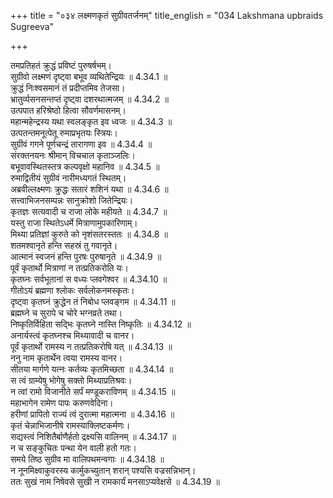 +++
title = "०३४ लक्ष्मणकृतं सुग्रीवतर्जनम्"
title_english = "034 Lakshmana upbraids Sugreeva"

+++


  
तमप्रतिहतं क्रुद्धं प्रविष्टं पुरुषर्षभम्।  
सुग्रीवो लक्ष्मणं दृष्ट्वा बभूव व्यथितेन्द्रियः ॥ 4.34.1 ॥   
क्रुद्धं निःश्वसमानं तं प्रदीप्तमिव तेजसा।  
भ्रातुर्व्यसनसन्तप्तं दृष्ट्वा दशरथात्मजम् ॥ 4.34.2 ॥   
उत्पपात हरिश्रेष्ठो हित्वा सौवर्णमासनम्।  
महान्महेन्द्रस्य यथा स्वलङ्कृत इव ध्वजः ॥ 4.34.3 ॥   
उत्पतन्तमनूत्पेतू रुमाप्रभृतयः स्त्रियः।  
सुग्रीवं गगने पूर्णचन्द्रं तारागणा इव ॥ 4.34.4 ॥   
संरक्तनयनः श्रीमान् विचचाल कृताञ्जलिः।  
बभूवावस्थितस्तत्र कल्पवृक्षो महानिव ॥ 4.34.5 ॥   
रुमाद्वितीयं सुग्रीवं नारीमध्यगतं स्थितम्।  
अब्रवील्लक्ष्मणः क्रुद्धः सतारं शशिनं यथा ॥ 4.34.6 ॥   
सत्त्वाभिजनसम्पन्नः सानुक्रोशो जितेन्द्रियः।  
कृतज्ञः सत्यवादी च राजा लोके महीयते ॥ 4.34.7 ॥   
यस्तु राजा स्थितेऽधर्मे मित्राणामुपकारिणाम्।  
मिथ्या प्रतिज्ञां कुरुते को नृशंसतरस्ततः ॥ 4.34.8 ॥   
शतमश्वानृते हन्ति सहस्रं तु गवानृते।  
आत्मानं स्वजनं हन्ति पुरषः पुरुषानृते ॥ 4.34.9 ॥   
पूर्वं कृतार्थो मित्राणां न तत्प्रतिकरोति यः।  
कृतघ्नः सर्वभूतानां स वध्यः प्लवगेश्वर ॥ 4.34.10 ॥   
गीतोऽयं ब्रह्मणा श्लोकः सर्वलोकनमस्कृतः।  
दृष्ट्वा कृतघ्नं क्रुद्धेन तं निबोध प्लवङ्गम ॥ 4.34.11 ॥   
ब्रह्मघ्ने च सुरापे च चोरे भग्नव्रते तथा।  
निष्कृतिर्विहिता सद्भिः कृतघ्ने नास्ति निष्कृतिः ॥ 4.34.12 ॥   
अनार्यस्त्वं कृतघ्नश्च मिथ्यावादी च वानर।  
पूर्वं कृतार्थो रामस्य न तत्प्रतिकरोषि यत् ॥ 4.34.13 ॥   
ननु नाम कृतार्थेन त्वया रामस्य वानर।  
सीतया मार्गणे यत्नः कर्तव्यः कृतमिच्छता ॥ 4.34.14 ॥   
स त्वं ग्राम्येषु भोगेषु सक्तो मिथ्याप्रतिश्रवः।  
न त्वां रामो विजानीते सर्पं मण्डूकराविणम् ॥ 4.34.15 ॥   
महाभागेन रामेण पापः करुणवेदिना।  
हरीणां प्रापितो राज्यं त्वं दुरात्मा महात्मना ॥ 4.34.16 ॥   
कृतं चेन्नाभिजानीषे रामस्याक्लिष्टकर्मणः।  
सद्यस्त्वं निशितैर्बाणैर्हतो द्रक्ष्यसि वालिनम् ॥ 4.34.17 ॥   
न च सङ्कुचितः पन्था येन वाली हतो गतः।  
समये तिष्ठ सुग्रीव मा वालिपथमन्वगाः ॥ 4.34.18 ॥   
न नूनमिक्ष्वाकुवरस्य कार्मुकच्युतान् शरान् पश्यसि वज्रसन्निभान्।  
ततः सुखं नाम निषेवसे सुखी न रामकार्यं मनसाऽप्यवेक्षसे ॥ 4.34.19 ॥   
